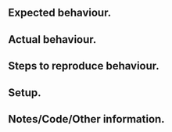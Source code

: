 ## Expected behaviour.


## Actual behaviour.


## Steps to reproduce behaviour.


## Setup.


## Notes/Code/Other information.
